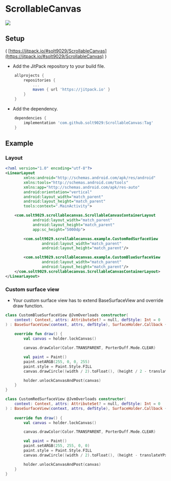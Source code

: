 # ScrollableCanvas

[![](https://jitpack.io/v/solt9029/ScrollableCanvas.svg)](https://jitpack.io/#solt9029/ScrollableCanvas)

## Setup

( [https://jitpack.io/#solt9029/ScrollableCanvas](https://jitpack.io/#solt9029/ScrollableCanvas) )

- Add the JitPack repository to your build file.

```gradle
    allprojects {
        repositories {
            ...
            maven { url 'https://jitpack.io' }
        }
    }
```

- Add the dependency.

```gradle
    dependencies {
        implementation 'com.github.solt9029:ScrollableCanvas:Tag'
    }
```



## Example

### Layout

```xml
<?xml version="1.0" encoding="utf-8"?>
<LinearLayout
        xmlns:android="http://schemas.android.com/apk/res/android"
        xmlns:tools="http://schemas.android.com/tools"
        xmlns:app="http://schemas.android.com/apk/res-auto"
        android:orientation="vertical"
        android:layout_width="match_parent"
        android:layout_height="match_parent"
        tools:context=".MainActivity">

    <com.solt9029.scrollablecanvas.ScrollableCanvasContainerLayout
            android:layout_width="match_parent"
            android:layout_height="match_parent"
            app:sc_height="5000dp">

        <com.solt9029.scrollablecanvas.example.CustomRedSurfaceView
                android:layout_width="match_parent"
                android:layout_height="match_parent"/>

        <com.solt9029.scrollablecanvas.example.CustomBlueSurfaceView
                android:layout_width="match_parent"
                android:layout_height="match_parent"/>
    </com.solt9029.scrollablecanvas.ScrollableCanvasContainerLayout>
</LinearLayout>
```

### Custom surface view

- Your custom surface view has to extend BaseSurfaceView and override draw function.

```kotlin
class CustomBlueSurfaceView @JvmOverloads constructor(
    context: Context, attrs: AttributeSet? = null, defStyle: Int = 0
) : BaseSurfaceView(context, attrs, defStyle), SurfaceHolder.Callback {
    
    override fun draw() {
        val canvas = holder.lockCanvas()

        canvas.drawColor(Color.TRANSPARENT, PorterDuff.Mode.CLEAR)

        val paint = Paint()
        paint.setARGB(255, 0, 0, 255)
        paint.style = Paint.Style.FILL
        canvas.drawCircle((width / 2).toFloat(), (height / 2 - translateYPx).toFloat(), 100f, paint)

        holder.unlockCanvasAndPost(canvas)
    }
}
```

```kotlin
class CustomRedSurfaceView @JvmOverloads constructor(
    context: Context, attrs: AttributeSet? = null, defStyle: Int = 0
) : BaseSurfaceView(context, attrs, defStyle), SurfaceHolder.Callback {
    
    override fun draw() {
        val canvas = holder.lockCanvas()

        canvas.drawColor(Color.TRANSPARENT, PorterDuff.Mode.CLEAR)

        val paint = Paint()
        paint.setARGB(255, 255, 0, 0)
        paint.style = Paint.Style.FILL
        canvas.drawCircle((width / 2).toFloat(), (height - translateYPx).toFloat(), 100f, paint)

        holder.unlockCanvasAndPost(canvas)
    }
}
```
